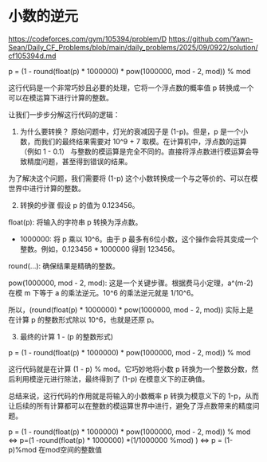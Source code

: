 

# 小数的逆元
https://codeforces.com/gym/105394/problem/D
https://github.com/Yawn-Sean/Daily_CF_Problems/blob/main/daily_problems/2025/09/0922/solution/cf105394d.md

p = (1 - round(float(p) * 1000000) * pow(1000000, mod - 2, mod)) % mod

这行代码是一个非常巧妙且必要的处理，它将一个浮点数的概率值 p 转换成一个可以在模运算下进行计算的整数。

让我们一步步分解这行代码的逻辑：

1. 为什么要转换？
原始问题中，灯光的衰减因子是 (1-p)。但是，p 是一个小数，而我们的最终结果需要对 10^9 + 7 取模。在计算机中，浮点数的运算（例如 1 - 0.1）
与整数的模运算是完全不同的。直接将浮点数进行模运算会导致精度问题，甚至得到错误的结果。

为了解决这个问题，我们需要将 (1-p) 这个小数转换成一个与之等价的、可以在模世界中进行计算的整数。

2. 转换的步骤
假设 p 的值为 0.123456。

float(p): 将输入的字符串 p 转换为浮点数。

* 1000000: 将 p 乘以 10^6。由于 p 最多有6位小数，这个操作会将其变成一个整数。例如，0.123456 * 1000000 得到 123456。

round(...): 确保结果是精确的整数。

pow(1000000, mod - 2, mod): 这是一个关键步骤。根据费马小定理，a^(m-2) 在模 m 下等于 a 的乘法逆元。10^6 的乘法逆元就是 1/10^6。

所以，(round(float(p) * 1000000) * pow(1000000, mod - 2, mod)) 实际上是在计算 p 的整数形式除以 10^6，也就是还原 p。

3. 最终的计算
1 - (p 的整数形式)

p = (1 - round(float(p) * 1000000) * pow(1000000, mod - 2, mod)) % mod

这行代码就是在计算 (1 - p) % mod。它巧妙地将小数 p 转换为一个整数分数，然后利用模逆元进行除法，最终得到了 (1-p) 在模意义下的正确值。

总结来说，这行代码的作用就是将输入的小数概率 p 转换为模意义下的 1-p，从而让后续的所有计算都可以在整数的模运算世界中进行，避免了浮点数带来的精度问题。


p = (1 - round(float(p) * 1000000) * pow(1000000, mod - 2, mod)) % mod
<=> p=(1 -round(float(p) * 1000000) *(1/1000000 %mod) ) 
<=> p = (1-p)%mod   在mod空间的整数值 